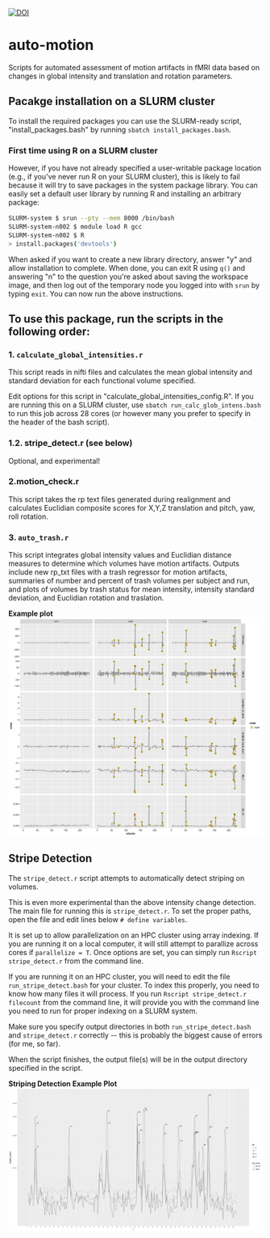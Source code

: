 [![DOI](https://zenodo.org/badge/96470945.svg)](https://zenodo.org/badge/latestdoi/96470945)

# auto-motion
Scripts for automated assessment of motion artifacts in fMRI data based on changes in global intensity and translation and rotation parameters.

## Pacakge installation on a SLURM cluster

To install the required packages you can use the SLURM-ready script, "install_packages.bash" by running `sbatch install_packages.bash`. 

### First time using R on a SLURM cluster

However, if you have not already specified a user-writable package location (e.g., if you've never run R on your SLURM cluster), this is likely to fail because
it will try to save packages in the system package library. You can easily set a default user library by running R and installing an arbitrary package:

```bash
SLURM-system $ srun --pty --mem 8000 /bin/bash
SLURM-system-n002 $ module load R gcc
SLURM-system-n002 $ R
> install.packages('devtools')
```

When asked if you want to create a new library directory, answer "y" and allow installation to complete. When done, you can exit R using `q()` and answering "n" 
to the question you're asked about saving the workspace image, and then log out of the temporary node you logged into with `srun` by typing `exit`. You can now 
run the above instructions.

## To use this package, run the scripts in the following order:

### 1. `calculate_global_intensities.r`
This script reads in nifti files and calculates the mean global intensity and standard deviation for each functional volume specified.

Edit options for this script in "calculate_global_intensities_config.R". If you are running this on a SLURM cluster, use `sbatch run_calc_glob_intens.bash` to run this job across 28 cores (or however many you prefer to specify in the header of the bash script).

### 1.2. stripe_detect.r (see below)

Optional, and experimental!

### 2.motion_check.r
This script takes the rp text files generated during realignment and calculates Euclidian composite scores for X,Y,Z translation and pitch, yaw, roll rotation.

### 3. `auto_trash.r`
This script integrates global intensity values and Euclidian distance measures to determine which volumes have motion artifacts. Outputs include new rp_txt files with a trash regressor for motion artifacts, summaries of number and percent of trash volumes per subject and run, and plots of volumes by trash status for mean intensity, intensity standard deviation, and Euclidian rotation and traslation.

**Example plot**
![plot example](plot_example.png)

## Stripe Detection

The `stripe_detect.r` script attempts to automatically detect striping on volumes.

This is even more experimental than the above intensity change detection. The main file for running this is `stripe_detect.r`. To set the proper paths, open the file and edit lines below `# define variables`. 

It is set up to allow parallelization on an HPC cluster using array indexing. If you are running it on a local computer, it will still attempt to parallize across cores if `parallelize = T`. Once options are set, you can simply run `Rscript stripe_detect.r` from the command line.

If you are running it on an HPC cluster, you will need to edit the file `run_stripe_detect.bash` for your cluster. To index this properly, you need to know how many files it will process. If you run `Rscript stripe_detect.r filecount` from the command line, it will provide you with the command line you need to run for proper indexing on a SLURM system.

Make sure you specify output directories in both `run_stripe_detect.bash` and `stripe_detect.r` correctly -- this is probably the biggest cause of errors (for me, so far).

When the script finishes, the output file(s) will be in the output directory specified in the script.

**Striping Detection Example Plot**
![stripe plot](example_stripe_detect.png)
